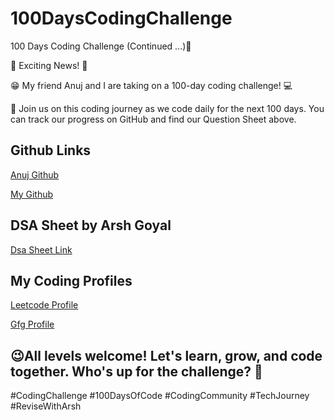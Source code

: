 # 100DaysCodingChallenge
100 Days Coding Challenge (Continued ...)👀

🚀 Exciting News! 🚀

😁 My friend Anuj and I are taking on a 100-day coding challenge! 💻

🤝 Join us on this coding journey as we code daily for the next 100 days. You can track our progress on GitHub and find our Question Sheet above.

## Github Links
 [Anuj Github](https://github.com/aasn0119/100daysCodingChallenge)

 [My Github](https://github.com/subrat29/100DaysCodingChallenge)

## DSA Sheet by Arsh Goyal
 [Dsa Sheet Link](https://docs.google.com/spreadsheets/d/1r35qSXY6rSAonFbPEKB_KXUvpCIBbVGMp5001MaNb3c/edit#gid=0)

## My Coding Profiles
 [Leetcode Profile](https://leetcode.com/subrat29/)

 [Gfg Profile](https://auth.geeksforgeeks.org/user/subrat29) 

## 😉All levels welcome! Let's learn, grow, and code together. Who's up for the challenge? 🙌

#CodingChallenge #100DaysOfCode #CodingCommunity #TechJourney #ReviseWithArsh
